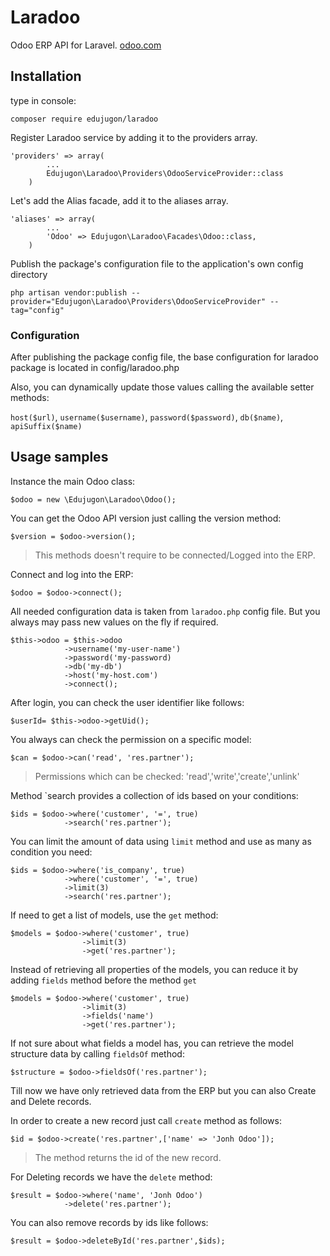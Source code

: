 # Laradoo

Odoo ERP API for Laravel. [odoo.com](https://www.odoo.com)

## Installation

type in console:

```
composer require edujugon/laradoo
```

Register Laradoo service by adding it to the providers array.
```
'providers' => array(
        ...
        Edujugon\Laradoo\Providers\OdooServiceProvider::class
    )
```

Let's add the Alias facade, add it to the aliases array.
```
'aliases' => array(
        ...
        'Odoo' => Edujugon\Laradoo\Facades\Odoo::class,
    )
```
    
Publish the package's configuration file to the application's own config directory

```
php artisan vendor:publish --provider="Edujugon\Laradoo\Providers\OdooServiceProvider" --tag="config"
```

### Configuration

After publishing the package config file, the base configuration for laradoo package is located in config/laradoo.php


Also, you can dynamically update those values calling the available setter methods:

`host($url)`, `username($username)`, `password($password)`, `db($name)`, `apiSuffix($name)`


##  Usage samples

Instance the main Odoo class:

```
$odoo = new \Edujugon\Laradoo\Odoo();
```
You can get the Odoo API version just calling the version method:

```
$version = $odoo->version();
```
> This methods doesn't require to be connected/Logged into the ERP.

Connect and log into the ERP:

```
$odoo = $odoo->connect();
```

All needed configuration data is taken from `laradoo.php` config file. But you always may pass new values on the fly if required.

```
$this->odoo = $this->odoo
            ->username('my-user-name')
            ->password('my-password)
            ->db('my-db')
            ->host('my-host.com')
            ->connect();
```


After login, you can check the user identifier like follows:

```
$userId= $this->odoo->getUid();
```

You always can check the permission on a specific model:

```
$can = $odoo->can('read', 'res.partner');
```
> Permissions which can be checked: 'read','write','create','unlink'

Method `search provides a collection of ids based on your conditions:

```
$ids = $odoo->where('customer', '=', true)
            ->search('res.partner');
```

You can limit the amount of data using `limit` method and use as many as condition you need:

```
$ids = $odoo->where('is_company', true)
            ->where('customer', '=', true)
            ->limit(3)
            ->search('res.partner');
```

If need to get a list of models, use the `get` method:

```
$models = $odoo->where('customer', true)
                ->limit(3)
                ->get('res.partner');
```

Instead of retrieving all properties of the models, you can reduce it by adding `fields` method before the method `get`

```
$models = $odoo->where('customer', true)
                ->limit(3)
                ->fields('name')
                ->get('res.partner');
```

If not sure about what fields a model has, you can retrieve the model structure data by calling `fieldsOf` method:

```
$structure = $odoo->fieldsOf('res.partner');
```

Till now we have only retrieved data from the ERP but you can also Create and Delete records.

In order to create a new record just call `create` method as follows:

```
$id = $odoo->create('res.partner',['name' => 'Jonh Odoo']);
```
> The method returns the id of the new record.

For Deleting records we have the `delete` method:

```
$result = $odoo->where('name', 'Jonh Odoo')
            ->delete('res.partner');
```

You can also remove records by ids like follows:

```
$result = $odoo->deleteById('res.partner',$ids);
```